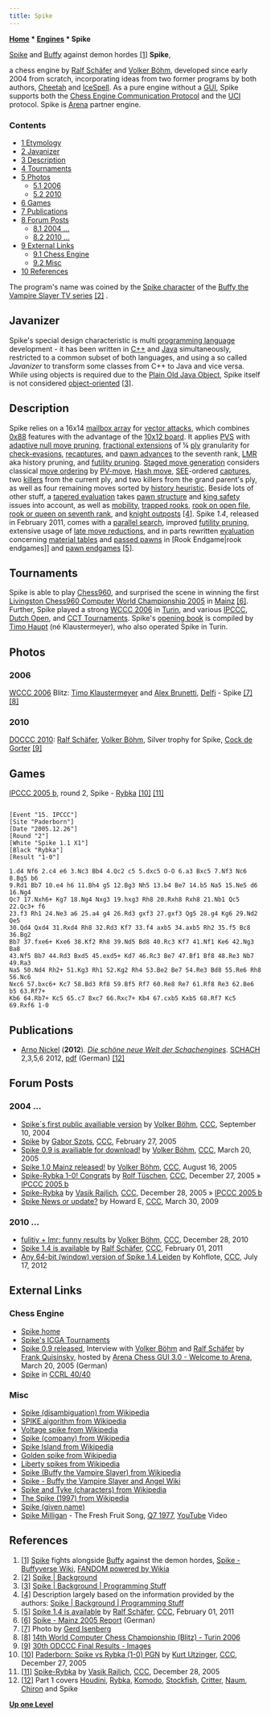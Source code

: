 ```yaml
---
title: Spike
---
```

**[Home](Home "Home") \* [Engines](Engines "Engines") \* Spike**



 [](http://buffy.wikia.com/wiki/Spike) [Spike](https://en.wikipedia.org/wiki/Spike_%28Buffy_the_Vampire_Slayer%29) and [Buffy](https://en.wikipedia.org/wiki/Buffy_Summers) against demon hordes <a id="cite-note-1" href="#cite-ref-1">[1]</a> 
**Spike**,  

a chess engine by [Ralf Schäfer](Ralf_Sch%C3%A4fer "Ralf Schäfer") and [Volker Böhm](Volker_B%C3%B6hm "Volker Böhm"), developed since early 2004 from scratch, incorporating ideas from two former programs by both authors, [Cheetah](index.php?title=Cheetah&action=edit&redlink=1 "Cheetah (page does not exist)") and [IceSpell](index.php?title=IceSpell&action=edit&redlink=1 "IceSpell (page does not exist)"). As a pure engine without a [GUI](GUI "GUI"), Spike supports both the [Chess Engine Communication Protocol](Chess_Engine_Communication_Protocol "Chess Engine Communication Protocol") and the [UCI](UCI "UCI") protocol. Spike is [Arena](Arena "Arena") partner engine.



### Contents


* [1 Etymology](#etymology)
* [2 Javanizer](#javanizer)
* [3 Description](#description)
* [4 Tournaments](#tournaments)
* [5 Photos](#photos)
	+ [5.1 2006](#2006)
	+ [5.2 2010](#2010)
* [6 Games](#games)
* [7 Publications](#publications)
* [8 Forum Posts](#forum-posts)
	+ [8.1 2004 ...](#2004-...)
	+ [8.2 2010 ...](#2010-...)
* [9 External Links](#external-links)
	+ [9.1 Chess Engine](#chess-engine)
	+ [9.2 Misc](#misc)
* [10 References](#references)






The program's name was coined by the [Spike character](https://en.wikipedia.org/wiki/Spike_%28Buffy_the_Vampire_Slayer%29) of the [Buffy the Vampire Slayer TV series](https://en.wikipedia.org/wiki/Buffy_the_Vampire_Slayer) <a id="cite-note-2" href="#cite-ref-2">[2]</a> . 



## Javanizer


Spike's special design characteristic is multi [programming language](Languages "Languages") development - it has been written in [C++](Cpp "Cpp") and [Java](Java "Java") simultaneously, restricted to a common subset of both languages, and using a so called *Javanizer* to transform some classes from C++ to Java and vice versa. While using objects is required due to the [Plain Old Java Object](https://en.wikipedia.org/wiki/Plain_Old_Java_Object), Spike itself is not considered [object-oriented](https://en.wikipedia.org/wiki/Object-oriented_programming) <a id="cite-note-3" href="#cite-ref-3">[3]</a>. 



## Description


Spike relies on a 16x14 [mailbox array](Mailbox "Mailbox") for [vector attacks](Vector_Attacks "Vector Attacks"), which combines [0x88](0x88 "0x88") features with the advantage of the [10x12 board](10x12_Board "10x12 Board"). It applies [PVS](Principal_Variation_Search "Principal Variation Search") with [adaptive null move pruning](Null_Move_Pruning#AdaptiveNullMovePruning "Null Move Pruning"), [fractional extensions](Extensions#FractionalExtensions "Extensions") of ¼ [ply](Ply "Ply") granularity for [check-evasions](Check_Extensions "Check Extensions"), [recaptures](Recapture_Extensions "Recapture Extensions"), and [pawn advances](Passed_Pawn_Extensions "Passed Pawn Extensions") to the seventh rank, [LMR](Late_Move_Reductions "Late Move Reductions") aka history pruning, and [futility pruning](Futility_Pruning "Futility Pruning"). [Staged move generation](Move_Generation#Staged "Move Generation") considers classical [move ordering](Move_Ordering "Move Ordering") by [PV-move](PV-Move "PV-Move"), [Hash move](Hash_Move "Hash Move"), [SEE](Static_Exchange_Evaluation "Static Exchange Evaluation")-ordered [captures](Captures "Captures"), two [killers](Killer_Move "Killer Move") from the current ply, and two killers from the grand parent's ply, as well as four remaining moves sorted by [history heuristic](History_Heuristic "History Heuristic"). Beside lots of other stuff, a [tapered evaluation](Tapered_Eval "Tapered Eval") takes [pawn structure](Pawn_Structure "Pawn Structure") and [king safety](King_Safety "King Safety") issues into account, as well as [mobility](Mobility "Mobility"), [trapped rooks](Trapped_Pieces "Trapped Pieces"), [rook on open file](Rook_on_Open_File "Rook on Open File"), [rook or queen on seventh rank](index.php?title=Rook_on_seventh&action=edit&redlink=1 "Rook on seventh (page does not exist)"), and [knight outposts](Outposts "Outposts") <a id="cite-note-4" href="#cite-ref-4">[4]</a>.
Spike *1.4*, released in February 2011, comes with a [parallel search](Parallel_Search "Parallel Search"), improved [futility pruning](Futility_Pruning "Futility Pruning"), extensive usage of [late move reductions](Late_Move_Reductions "Late Move Reductions"), and in parts rewritten [evaluation](Evaluation "Evaluation") concerning [material tables](Material_Tables "Material Tables") and [passed pawns](Passed_Pawn "Passed Pawn") in [Rook Endgame|rook endgames]] and [pawn endgames](Pawn_Endgame "Pawn Endgame") <a id="cite-note-5" href="#cite-ref-5">[5]</a>.



## Tournaments


Spike is able to play [Chess960](Chess960 "Chess960"), and surprised the scene in winning the first [Livingston Chess960 Computer World Championship 2005](Chess960CWC_2005 "Chess960CWC 2005") in [Mainz](https://en.wikipedia.org/wiki/Mainz) <a id="cite-note-6" href="#cite-ref-6">[6]</a>. Further, Spike played a strong [WCCC 2006](WCCC_2006 "WCCC 2006") in [Turin](https://en.wikipedia.org/wiki/Turin), and various [IPCCC](IPCCC "IPCCC"), [Dutch Open](Dutch_Open_Computer_Chess_Championship "Dutch Open Computer Chess Championship"), and [CCT Tournaments](CCT_Tournaments "CCT Tournaments"). Spike's [opening book](Opening_Book "Opening Book") is compiled by [Timo Haupt](Timo_Haupt "Timo Haupt") (né Klaustermeyer), who also operated Spike in Turin.



## Photos


### 2006


 [](File:TimoAlexWCCC2006.JPG) 
[WCCC 2006](WCCC_2006 "WCCC 2006") Blitz: [Timo Klaustermeyer](Timo_Haupt "Timo Haupt") and [Alex Brunetti](Alex_Brunetti "Alex Brunetti"), [Delfi](Delfi "Delfi") - Spike <a id="cite-note-7" href="#cite-ref-7">[7]</a> <a id="cite-note-8" href="#cite-ref-8">[8]</a>



### 2010


 [](File:SpikesDOCCC2010.jpg) 
[DOCCC 2010](DOCCC_2010 "DOCCC 2010"): [Ralf Schäfer](Ralf_Sch%C3%A4fer "Ralf Schäfer"), [Volker Böhm](Volker_B%C3%B6hm "Volker Böhm"), Silver trophy for Spike, [Cock de Gorter](Cock_de_Gorter "Cock de Gorter") <a id="cite-note-9" href="#cite-ref-9">[9]</a>



## Games


[IPCCC 2005 b](IPCCC_2005_b "IPCCC 2005 b"), round 2, Spike - [Rybka](Rybka "Rybka") <a id="cite-note-10" href="#cite-ref-10">[10]</a> <a id="cite-note-11" href="#cite-ref-11">[11]</a>




```

[Event "15. IPCCC"]
[Site "Paderborn"]
[Date "2005.12.26"]
[Round "2"]
[White "Spike 1.1 X1"]
[Black "Rybka"]
[Result "1-0"]

1.d4 Nf6 2.c4 e6 3.Nc3 Bb4 4.Qc2 c5 5.dxc5 O-O 6.a3 Bxc5 7.Nf3 Nc6 8.Bg5 b6 
9.Rd1 Bb7 10.e4 h6 11.Bh4 g5 12.Bg3 Nh5 13.b4 Be7 14.b5 Na5 15.Ne5 d6 16.Ng4 
Qc7 17.Nxh6+ Kg7 18.Ng4 Nxg3 19.hxg3 Rh8 20.Rxh8 Rxh8 21.Nb1 Qc5 22.Qc3+ f6 
23.f3 Rh1 24.Ne3 a6 25.a4 g4 26.Rd3 gxf3 27.gxf3 Qg5 28.g4 Kg6 29.Nd2 Qe5 
30.Qd4 Qxd4 31.Rxd4 Rh8 32.Rd3 Kf7 33.f4 axb5 34.axb5 Rh2 35.f5 Bc8 36.Bg2 
Bb7 37.fxe6+ Kxe6 38.Kf2 Rh8 39.Nd5 Bd8 40.Rc3 Kf7 41.Nf1 Ke6 42.Ng3 Ba8 
43.Nf5 Bb7 44.Rd3 Bxd5 45.exd5+ Kd7 46.Rc3 Be7 47.Bf1 Bf8 48.Re3 Nb7 49.Ra3 
Na5 50.Nd4 Rh2+ 51.Kg3 Rh1 52.Kg2 Rh4 53.Be2 Be7 54.Re3 Bd8 55.Re6 Rh8 56.Nc6 
Nxc6 57.bxc6+ Kc7 58.Bd3 Rf8 59.Bf5 Rf7 60.Re8 Re7 61.Rf8 Re3 62.Be6 b5 63.Rf7+ 
Kb6 64.Rb7+ Kc5 65.c7 Bxc7 66.Rxc7+ Kb4 67.cxb5 Kxb5 68.Rf7 Kc5 69.Rxf6 1-0

```

## Publications


* [Arno Nickel](Arno_Nickel "Arno Nickel") (**2012**). *[Die schöne neue Welt der Schachengines](http://www.edition-marco-shop.de/epages/64079634.sf/de_DE/?ObjectPath=/Shops/64079634/Categories/Schachgeschehen/Computerschach)*. [SCHACH](http://www.zeitschriftschach.de/) 2,3,5,6 2012, [pdf](http://www.edition-marco-shop.de/WebRoot/Store14/Shops/64079634/5177/F0A3/C389/D0DD/3A71/C0A8/2935/25F6/Die_schoene_neue_Welt_der_Schachengines.pdf) (German) <a id="cite-note-12" href="#cite-ref-12">[12]</a>


## Forum Posts


### 2004 ...


* [Spike´s first public availiable version](https://www.stmintz.com/ccc/index.php?id=387005) by [Volker Böhm](Volker_B%C3%B6hm "Volker Böhm"), [CCC](CCC "CCC"), September 10, 2004
* [Spike](https://www.stmintz.com/ccc/index.php?id=414513) by [Gabor Szots](Gabor_Szots "Gabor Szots"), [CCC](CCC "CCC"), February 27, 2005
* [Spike 0.9 is availiable for download!](https://www.stmintz.com/ccc/index.php?id=417595) by [Volker Böhm](Volker_B%C3%B6hm "Volker Böhm"), [CCC](CCC "CCC"), March 20, 2005
* [Spike 1.0 Mainz released!](https://www.stmintz.com/ccc/index.php?id=442634) by [Volker Böhm](Volker_B%C3%B6hm "Volker Böhm"), [CCC](CCC "CCC"), August 16, 2005
* [Spike-Rybka 1-0! Congrats](https://www.stmintz.com/ccc/index.php?id=474112) by [Rolf Tüschen](Rolf_T%C3%BCschen "Rolf Tüschen"), [CCC](CCC "CCC"), December 27, 2005 » [IPCCC 2005 b](IPCCC_2005_b "IPCCC 2005 b")
* [Spike-Rybka](https://www.stmintz.com/ccc/index.php?id=474330) by [Vasik Rajlich](Vasik_Rajlich "Vasik Rajlich"), [CCC](CCC "CCC"), December 28, 2005 » [IPCCC 2005 b](IPCCC_2005_b "IPCCC 2005 b")
* [Spike News or update?](http://www.talkchess.com/forum3/viewtopic.php?f=2&t=27246) by Howard E, [CCC](CCC "CCC"), March 30, 2009


### 2010 ...


* [fulitiy + lmr; funny results](http://www.talkchess.com/forum/viewtopic.php?t=37337) by [Volker Böhm](Volker_B%C3%B6hm "Volker Böhm"), [CCC](CCC "CCC"), December 28, 2010
* [Spike 1.4 is available](http://www.talkchess.com/forum3/viewtopic.php?f=2&t=37915) by [Ralf Schäfer](Ralf_Sch%C3%A4fer "Ralf Schäfer"), [CCC](CCC "CCC"), February 01, 2011
* [Any 64-bit (window) version of Spike 1.4 Leiden](http://www.talkchess.com/forum3/viewtopic.php?f=2&t=44472) by Kohflote, [CCC](CCC "CCC"), July 17, 2012


## External Links


### Chess Engine


* [Spike home](http://spike.lazypics.de/index_en.html)
* [Spike's ICGA Tournaments](https://www.game-ai-forum.org/icga-tournaments/program.php?id=80)
* [Spike 0.9 released](http://www.playwitharena.com/?Interviews:Volker_B%26ouml%3Bhm_and_Ralf_Sch%26auml%3Bfer_%28Spike%29), Interview with [Volker Böhm](Volker_B%C3%B6hm "Volker Böhm") and [Ralf Schäfer](Ralf_Sch%C3%A4fer "Ralf Schäfer") by [Frank Quisinsky](Frank_Quisinsky "Frank Quisinsky"), hosted by [Arena Chess GUI 3.0 - Welcome to Arena](http://www.playwitharena.com/), March 20, 2005 (German)
* [Spike](http://www.computerchess.org.uk/ccrl/4040/cgi/compare_engines.cgi?family=Spike&print=Rating+list&print=Results+table&print=LOS+table&print=Ponder+hit+table&print=Eval+difference+table&print=Comopp+gamenum+table&print=Overlap+table&print=Score+with+common+opponents) in [CCRL 40/40](CCRL "CCRL")


### Misc


* [Spike (disambiguation) from Wikipedia](https://en.wikipedia.org/wiki/Spike)
* [SPIKE algorithm from Wikipedia](https://en.wikipedia.org/wiki/SPIKE_algorithm)
* [Voltage spike from Wikipedia](https://en.wikipedia.org/wiki/Voltage_spike)
* [Spike (company) from Wikipedia](https://en.wikipedia.org/wiki/Spike_%28company%29)
* [Spike Island from Wikipedia](https://en.wikipedia.org/wiki/Spike_Island)
* [Golden spike from Wikipedia](https://en.wikipedia.org/wiki/Golden_spike)
* [Liberty spikes from Wikipedia](https://en.wikipedia.org/wiki/Liberty_spikes)
* [Spike (Buffy the Vampire Slayer) from Wikipedia](https://en.wikipedia.org/wiki/Spike_%28Buffy_the_Vampire_Slayer%29)
* [Spike - Buffy the Vampire Slayer and Angel Wiki](http://buffy.wikia.com/wiki/Spike)
* [Spike and Tyke (characters) from Wikipedia](https://en.wikipedia.org/wiki/Spike_and_Tyke_%28characters%29)
* [The Spike (1997) from Wikipedia](https://en.wikipedia.org/wiki/The_Spike_%281997%29)
* [Spike (given name)](https://en.wikipedia.org/wiki/Spike_%28given_name%29)
* [Spike Milligan](https://en.wikipedia.org/wiki/Spike_Milligan) - The Fresh Fruit Song, [Q7 1977](https://en.wikipedia.org/wiki/Q..._(TV_series)), [YouTube](https://en.wikipedia.org/wiki/YouTube) Video


 
## References


1. <a id="cite-ref-1" href="#cite-note-1">[1]</a> [Spike](https://en.wikipedia.org/wiki/Spike_%28Buffy_the_Vampire_Slayer%29) fights alongside [Buffy](https://en.wikipedia.org/wiki/Buffy_Summers) against the demon hordes, [Spike - Buffyverse Wiki](https://buffy.fandom.com/wiki/Spike), [FANDOM powered by Wikia](https://en.wikipedia.org/wiki/Wikia)
2. <a id="cite-ref-2" href="#cite-note-2">[2]</a> [Spike | Background](http://spike.lazypics.de/bg_index_en.html)
3. <a id="cite-ref-3" href="#cite-note-3">[3]</a> [Spike | Background | Programming Stuff](http://spike.lazypics.de/bg_index_en.html)
4. <a id="cite-ref-4" href="#cite-note-4">[4]</a> Description largely based on the information provided by the authors: [Spike | Background | Programming Stuff](http://spike.lazypics.de/bg_index_en.html)
5. <a id="cite-ref-5" href="#cite-note-5">[5]</a> [Spike 1.4 is available](http://www.talkchess.com/forum3/viewtopic.php?f=2&t=37915) by [Ralf Schäfer](Ralf_Sch%C3%A4fer "Ralf Schäfer"), [CCC](CCC "CCC"), February 01, 2011
6. <a id="cite-ref-6" href="#cite-note-6">[6]</a> [Spike - Mainz 2005 Report](http://www.spikechess.de/mainz2005.html) (German)
7. <a id="cite-ref-7" href="#cite-note-7">[7]</a> Photo by [Gerd Isenberg](Gerd_Isenberg "Gerd Isenberg")
8. <a id="cite-ref-8" href="#cite-note-8">[8]</a> [14th World Computer Chess Championship (Blitz) - Turin 2006](https://www.game-ai-forum.org/icga-tournaments/tournament.php?id=17)
9. <a id="cite-ref-9" href="#cite-note-9">[9]</a> [30th ODCCC Final Results - Images](http://www.csvn.nl/index.php?option=com_content&view=article&id=487%3A30th-odccc-final-results&catid=51%3Atoernooien&Itemid=28&lang=en)
10. <a id="cite-ref-10" href="#cite-note-10">[10]</a> [Paderborn: Spike vs Rybka (1-0) PGN](https://www.stmintz.com/ccc/index.php?id=474125) by [Kurt Utzinger](Kurt_Utzinger "Kurt Utzinger"), [CCC](CCC "CCC"), December 27, 2005
11. <a id="cite-ref-11" href="#cite-note-11">[11]</a> [Spike-Rybka](https://www.stmintz.com/ccc/index.php?id=474330) by [Vasik Rajlich](Vasik_Rajlich "Vasik Rajlich"), [CCC](CCC "CCC"), December 28, 2005
12. <a id="cite-ref-12" href="#cite-note-12">[12]</a> Part 1 covers [Houdini](Houdini "Houdini"), [Rybka](Rybka "Rybka"), [Komodo](Komodo "Komodo"), [Stockfish](Stockfish "Stockfish"), [Critter](Critter "Critter"), [Naum](Naum "Naum"), [Chiron](Chiron "Chiron") and Spike

**[Up one Level](Engines "Engines")**







 
